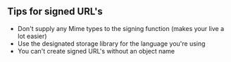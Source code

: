 ## Tips for signed URL's

- Don't supply any Mime types to the signing function (makes your live a lot easier)
- Use the designated storage library for the language you're using
- You can't create signed URL's without an object name